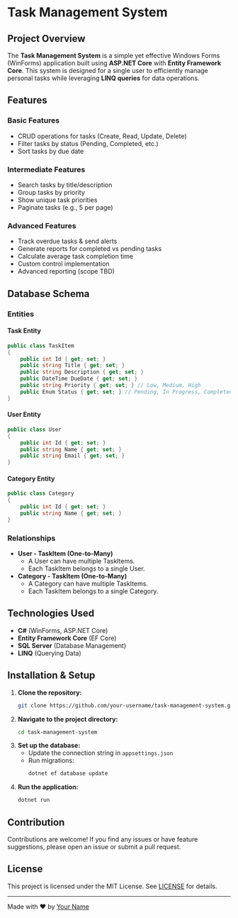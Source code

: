 # Task Management System

## Project Overview
The **Task Management System** is a simple yet effective Windows Forms (WinForms) application built using **ASP.NET Core** with **Entity Framework Core**. This system is designed for a single user to efficiently manage personal tasks while leveraging **LINQ queries** for data operations.

## Features
### Basic Features
- CRUD operations for tasks (Create, Read, Update, Delete)
- Filter tasks by status (Pending, Completed, etc.)
- Sort tasks by due date

### Intermediate Features
- Search tasks by title/description
- Group tasks by priority
- Show unique task priorities
- Paginate tasks (e.g., 5 per page)

### Advanced Features
- Track overdue tasks & send alerts
- Generate reports for completed vs pending tasks
- Calculate average task completion time
- Custom control implementation
- Advanced reporting (scope TBD)

## Database Schema
### Entities
#### Task Entity
```csharp
public class TaskItem
{
    public int Id { get; set; }
    public string Title { get; set; }
    public string Description { get; set; }
    public DateTime DueDate { get; set; }
    public string Priority { get; set; } // Low, Medium, High
    public Enum Status { get; set; } // Pending, In Progress, Completed
}
```

#### User Entity
```csharp
public class User
{
    public int Id { get; set; }
    public string Name { get; set; }
    public string Email { get; set; }
}
```

#### Category Entity
```csharp
public class Category
{
    public int Id { get; set; }
    public string Name { get; set; }
}
```

### Relationships
- **User - TaskItem (One-to-Many)**
  - A User can have multiple TaskItems.
  - Each TaskItem belongs to a single User.
- **Category - TaskItem (One-to-Many)**
  - A Category can have multiple TaskItems.
  - Each TaskItem belongs to a single Category.

## Technologies Used
- **C#** (WinForms, ASP.NET Core)
- **Entity Framework Core** (EF Core)
- **SQL Server** (Database Management)
- **LINQ** (Querying Data)

## Installation & Setup
1. **Clone the repository:**
   ```sh
   git clone https://github.com/your-username/task-management-system.git
   ```
2. **Navigate to the project directory:**
   ```sh
   cd task-management-system
   ```
3. **Set up the database:**
   - Update the connection string in `appsettings.json`
   - Run migrations:
     ```sh
     dotnet ef database update
     ```
4. **Run the application:**
   ```sh
   dotnet run
   ```

## Contribution
Contributions are welcome! If you find any issues or have feature suggestions, please open an issue or submit a pull request.

## License
This project is licensed under the MIT License. See [LICENSE](LICENSE) for details.

---

Made with ❤️ by [Your Name](https://github.com/your-username)


